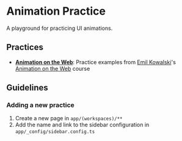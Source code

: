 # Animation Practice

A playground for practicing UI animations.

## Practices

- **[Animation on the Web](./app/(workspaces)/animation-on-the-web/README.md)**: Practice examples from [Emil Kowalski](https://emilkowal.ski/)'s [Animation on the Web](https://animations.dev/) course

## Guidelines

### Adding a new practice

1. Create a new page in `app/(workspaces)/**`
2. Add the name and link to the sidebar configuration in `app/_config/sidebar.config.ts`
